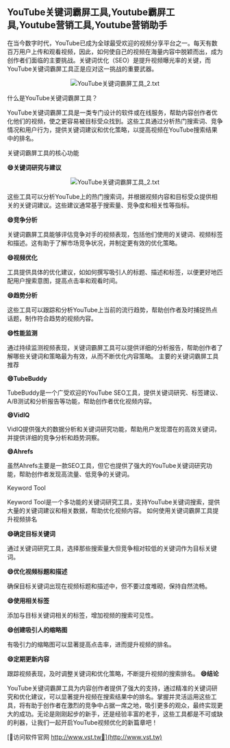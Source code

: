 ## **YouTube关键词霸屏工具,Youtube霸屏工具,Youtube营销工具,Youtube营销助手**

在当今数字时代，YouTube已成为全球最受欢迎的视频分享平台之一。每天有数百万用户上传和观看视频，因此，如何使自己的视频在海量内容中脱颖而出，成为创作者们面临的主要挑战。关键词优化（SEO）是提升视频曝光率的关键，而YouTube关键词霸屏工具正是应对这一挑战的重要武器。

 <center><img src="https://vst.tw/MP4/tuiguang/png/3.png" alt="YouTube关键词霸屏工具_2.txt"></center>

什么是YouTube关键词霸屏工具？

YouTube关键词霸屏工具是一类专门设计的软件或在线服务，帮助内容创作者优化他们的视频，使之更容易被目标受众找到。这些工具通过分析热门搜索词、竞争情况和用户行为，提供关键词建议和优化策略，以提高视频在YouTube搜索结果中的排名。

关键词霸屏工具的核心功能

**😄关键词研究与建议**

 <center><img src="https://vst.tw/MP4/tuiguang/png/1.png" alt="YouTube关键词霸屏工具_2.txt"></center>

这些工具可以分析YouTube上的热门搜索词，并根据视频内容和目标受众提供相关的关键词建议。这些建议通常基于搜索量、竞争度和相关性等指标。

**😄竞争分析**

关键词霸屏工具能够评估竞争对手的视频表现，包括他们使用的关键词、视频标签和描述。这有助于了解市场竞争状况，并制定更有效的优化策略。

**😄视频优化**

工具提供具体的优化建议，如如何撰写吸引人的标题、描述和标签，以便更好地匹配用户搜索意图，提高点击率和观看时间。

**😄趋势分析**

这些工具可以跟踪和分析YouTube上当前的流行趋势，帮助创作者及时捕捉热点话题，制作符合趋势的视频内容。

**😄性能监测**

通过持续监测视频表现，关键词霸屏工具可以提供详细的分析报告，帮助创作者了解哪些关键词和策略最为有效，从而不断优化内容策略。
主要的关键词霸屏工具推荐

**😄TubeBuddy**

TubeBuddy是一个广受欢迎的YouTube SEO工具，提供关键词研究、标签建议、A/B测试和分析报告等功能，帮助创作者优化视频内容。

**😄VidIQ**

VidIQ提供强大的数据分析和关键词研究功能，帮助用户发现潜在的高效关键词，并提供详细的竞争分析和趋势洞察。

**😄Ahrefs**

虽然Ahrefs主要是一款SEO工具，但它也提供了强大的YouTube关键词研究功能，帮助创作者发现高流量、低竞争的关键词。

Keyword Tool

Keyword Tool是一个多功能的关键词研究工具，支持YouTube关键词搜索，提供大量的关键词建议和相关数据，帮助优化视频内容。
如何使用关键词霸屏工具提升视频排名

**😄确定目标关键词**

通过关键词研究工具，选择那些搜索量大但竞争相对较低的关键词作为目标关键词。

**😄优化视频标题和描述**

确保目标关键词出现在视频标题和描述中，但不要过度堆砌，保持自然流畅。

**😄使用相关标签**

添加与目标关键词相关的标签，增加视频的搜索可见性。

**😄创建吸引人的缩略图**

有吸引力的缩略图可以显著提高点击率，进而提升视频的排名。

**😄定期更新内容**

跟踪视频表现，及时调整关键词和优化策略，不断提升视频的搜索排名。
**😄结论**

YouTube关键词霸屏工具为内容创作者提供了强大的支持，通过精准的关键词研究和优化建议，可以显著提升视频在搜索结果中的排名。掌握并灵活运用这些工具，将有助于创作者在激烈的竞争中占据一席之地，吸引更多的观众，最终实现更大的成功。无论是刚刚起步的新手，还是经验丰富的老手，这些工具都是不可或缺的利器，让我们一起开启YouTube视频优化的新篇章吧！


[👻访问软件官网 http://www.vst.tw👻](http://www.vst.tw)
